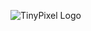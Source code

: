 ![TinyPixel Logo](https://tinypixel.uk/wp-content/uploads/2024/03/Full-Colour-T-e1710091821605.png)
